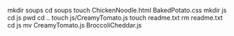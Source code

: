 mkdir soups
cd soups
touch ChickenNoodle.html BakedPotato.css
mkdir js
cd js
pwd
cd ..
touch js/CreamyTomato.js
touch readme.txt
rm readme.txt
cd js
mv CreamyTomato.js BroccoliCheddar.js

